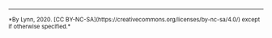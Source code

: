 ---

<p style="font-size:.8em;">*By Lynn, 2020. [CC BY-NC-SA](https://creativecommons.org/licenses/by-nc-sa/4.0/) except if otherwise specified.*</p>
